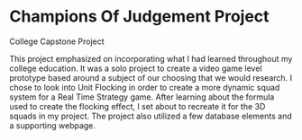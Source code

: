 # Champions Of Judgement Project
College Capstone Project

This project emphasized on incorporating what I had learned throughout my college education. It was a solo project to create a video game level prototype based around a subject of our choosing that we would research. I chose to look into Unit Flocking in order to create a more dynamic squad system for a Real Time Strategy game. After learning about the formula used to create the flocking effect, I set about to recreate it for the 3D squads in my project. The project also utilized a few database elements and a supporting webpage.

